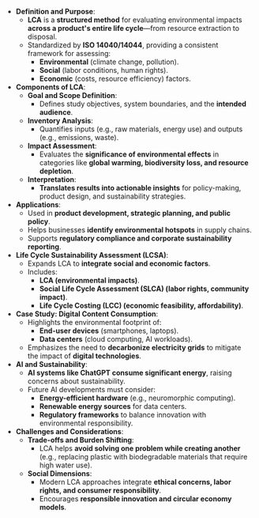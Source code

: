 - **Definition and Purpose**:
    - **LCA** is a **structured method** for evaluating environmental impacts **across a product's entire life cycle**—from resource extraction to disposal.
    - Standardized by **ISO 14040/14044**, providing a consistent framework for assessing:
        - **Environmental** (climate change, pollution).
        - **Social** (labor conditions, human rights).
        - **Economic** (costs, resource efficiency) factors.
- **Components of LCA**:
    - **Goal and Scope Definition**:
        - Defines study objectives, system boundaries, and the **intended audience**.
    - **Inventory Analysis**:
        - Quantifies inputs (e.g., raw materials, energy use) and outputs (e.g., emissions, waste).
    - **Impact Assessment**:
        - Evaluates the **significance of environmental effects** in categories like **global warming, biodiversity loss, and resource depletion**.
    - **Interpretation**:
        - **Translates results into actionable insights** for policy-making, product design, and sustainability strategies.
- **Applications**:
    - Used in **product development, strategic planning, and public policy**.
    - Helps businesses **identify environmental hotspots** in supply chains.
    - Supports **regulatory compliance and corporate sustainability reporting**.
- **Life Cycle Sustainability Assessment (LCSA)**:
    - Expands LCA to **integrate social and economic factors**.
    - Includes:
        - **LCA (environmental impacts)**.
        - **Social Life Cycle Assessment (SLCA) (labor rights, community impact)**.
        - **Life Cycle Costing (LCC) (economic feasibility, affordability)**.
- **Case Study: Digital Content Consumption**:
    - Highlights the environmental footprint of:
        - **End-user devices** (smartphones, laptops).
        - **Data centers** (cloud computing, AI workloads).
    - Emphasizes the need to **decarbonize electricity grids** to mitigate the impact of **digital technologies**.
- **AI and Sustainability**:
    - **AI systems like ChatGPT consume significant energy**, raising concerns about sustainability.
    - Future AI developments must consider:
        - **Energy-efficient hardware** (e.g., neuromorphic computing).
        - **Renewable energy sources** for data centers.
        - **Regulatory frameworks** to balance innovation with environmental responsibility.
- **Challenges and Considerations**:
    - **Trade-offs and Burden Shifting**:
        - LCA helps **avoid solving one problem while creating another** (e.g., replacing plastic with biodegradable materials that require high water use).
    - **Social Dimensions**:
        - Modern LCA approaches integrate **ethical concerns, labor rights, and consumer responsibility**.
        - Encourages **responsible innovation and circular economy models**.